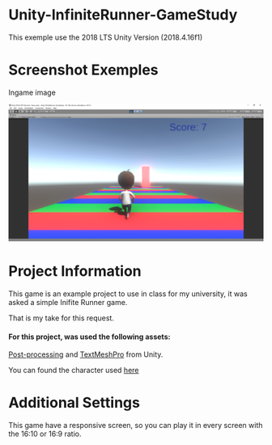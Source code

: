 # Unity-InfiniteRunner-GameStudy

This exemple use the 2018 LTS Unity Version (2018.4.16f1)

# Screenshot Exemples

Ingame image

![Image](git/infiniterunner01.jpg)

# Project Information

This game is an example project to use in class for my university, it was asked a simple Inifite Runner game.

That is my take for this request.

#### For this project, was used the following assets:

[Post-processing](https://docs.unity3d.com/Manual/PostProcessingOverview.html) and [TextMeshPro](https://assetstore.unity.com/packages/essentials/beta-projects/textmesh-pro-84126) from Unity.

You can found the character used [here](https://assetstore.unity.com/packages/3d/characters/humanoids/character-pack-free-sample-79870)

# Additional Settings 

This game have a responsive screen, so you can play it in every screen with the 16:10 or 16:9 ratio.
